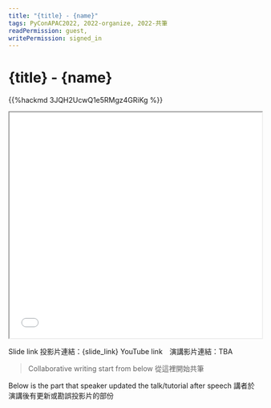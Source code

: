```yaml
---
title: "{title} - {name}"
tags: PyConAPAC2022, 2022-organize, 2022-共筆
readPermission: guest,
writePermission: signed_in
---
```


# {title} - {name}

{{%hackmd 3JQH2UcwQ1e5RMgz4GRiKg %}}

<iframe src={slido_1} height=450 width=100%></iframe>


Slide link 投影片連結：{slide_link}
YouTube link　演講影片連結：TBA

> Collaborative writing start from below 
> 從這裡開始共筆 

Below is the part that speaker updated the talk/tutorial after speech
講者於演講後有更新或勘誤投影片的部份